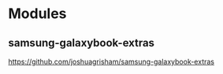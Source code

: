 # Modules

## samsung-galaxybook-extras

<https://github.com/joshuagrisham/samsung-galaxybook-extras>
